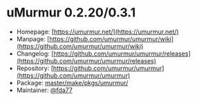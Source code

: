 # uMurmur 0.2.20/0.3.1
 - Homepage: [https://umurmur.net/](https://umurmur.net/)
 - Manpage: [https://github.com/umurmur/umurmur/wiki](https://github.com/umurmur/umurmur/wiki)
 - Changelog: [https://github.com/umurmur/umurmur/releases](https://github.com/umurmur/umurmur/releases)
 - Repository: [https://github.com/umurmur/umurmur](https://github.com/umurmur/umurmur)
 - Package: [master/make/pkgs/umurmur/](https://github.com/Freetz-NG/freetz-ng/tree/master/make/pkgs/umurmur/)
 - Maintainer: [@fda77](https://github.com/fda77)

